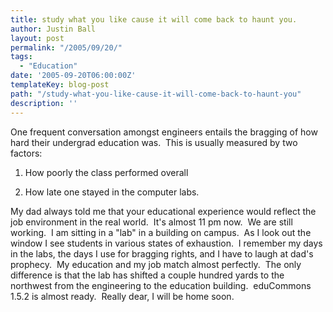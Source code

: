 ```yaml
---
title: study what you like cause it will come back to haunt you.
author: Justin Ball
layout: post
permalink: "/2005/09/20/"
tags:
  - "Education"
date: '2005-09-20T06:00:00Z'
templateKey: blog-post
path: "/study-what-you-like-cause-it-will-come-back-to-haunt-you"
description: ''
---
```


One frequent conversation amongst engineers entails the bragging of how
hard their undergrad education was.  This is usually measured by
two factors:

1. How poorly the class performed overall

2. How late one stayed in the computer labs.



My dad always told me that your educational experience would reflect
the job environment in the real world.  It's almost 11 pm
now.  We are still working.  I am sitting in a "lab" in a
building on campus.  As I look out the window I see students in
various states of exhaustion.  I remember my days in the labs, the
days I use for bragging rights, and I have to laugh at dad's
prophecy.  My education and my job match almost perfectly. 
The only difference is that the lab has shifted a couple hundred yards
to the northwest from the engineering to the education building. 
eduCommons 1.5.2 is almost ready.  Really dear, I will be home
soon.
